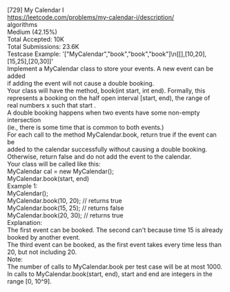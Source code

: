 [729] My Calendar I
<br>https://leetcode.com/problems/my-calendar-i/description/
<br>algorithms
<br>Medium (42.15%)
<br>Total Accepted:    10K
<br>Total Submissions: 23.6K
<br>Testcase Example:  '["MyCalendar","book","book","book"]\n[[],[10,20],[15,25],[20,30]]'
<br>Implement a MyCalendar class to store your events. A new event can be added
<br>if adding the event will not cause a double booking.
<br>Your class will have the method, book(int start, int end).  Formally, this
<br>represents a booking on the half open interval [start, end), the range of
<br>real numbers x such that start .
<br>A double booking happens when two events have some non-empty intersection
<br>(ie., there is some time that is common to both events.)
<br>For each call to the method MyCalendar.book, return true if the event can be
<br>added to the calendar successfully without causing a double booking.
<br>Otherwise, return false and do not add the event to the calendar.
<br>Your class will be called like this:
<br>MyCalendar cal = new MyCalendar();
<br>MyCalendar.book(start, end)
<br>Example 1:
<br>MyCalendar();
<br>MyCalendar.book(10, 20); // returns true
<br>MyCalendar.book(15, 25); // returns false
<br>MyCalendar.book(20, 30); // returns true
<br>Explanation:
<br>The first event can be booked.  The second can't because time 15 is already
<br>booked by another event.
<br>The third event can be booked, as the first event takes every time less than
<br>20, but not including 20.
<br>Note:
<br>The number of calls to MyCalendar.book per test case will be at most 1000.
<br>In calls to MyCalendar.book(start, end), start and end are integers in the
<br>range [0, 10^9].
<br>